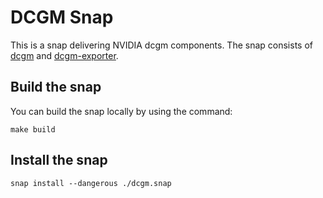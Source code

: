 # DCGM Snap

This is a snap delivering NVIDIA dcgm components.
The snap consists of [dcgm](https://developer.nvidia.com/dcgm) and [dcgm-exporter](https://github.com/NVIDIA/dcgm-exporter).

## Build the snap

You can build the snap locally by using the command:

```shell
make build
```

## Install the snap

```shell
snap install --dangerous ./dcgm.snap
```
